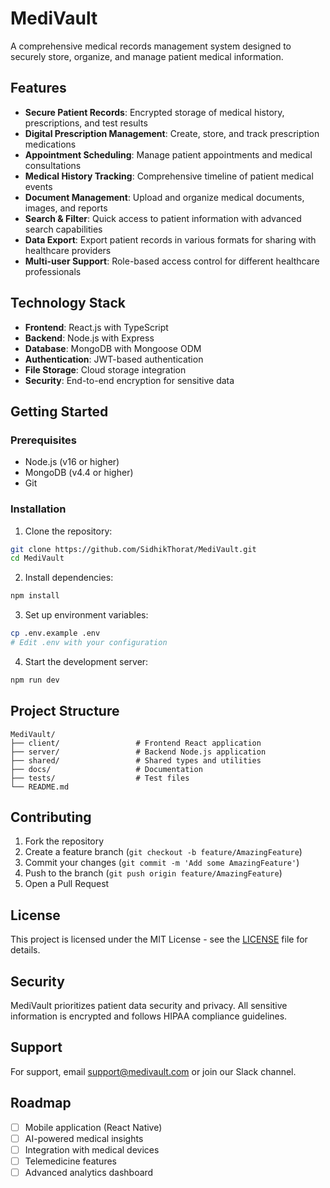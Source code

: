 # MediVault

A comprehensive medical records management system designed to securely store, organize, and manage patient medical information.

## Features

- **Secure Patient Records**: Encrypted storage of medical history, prescriptions, and test results
- **Digital Prescription Management**: Create, store, and track prescription medications
- **Appointment Scheduling**: Manage patient appointments and medical consultations
- **Medical History Tracking**: Comprehensive timeline of patient medical events
- **Document Management**: Upload and organize medical documents, images, and reports
- **Search & Filter**: Quick access to patient information with advanced search capabilities
- **Data Export**: Export patient records in various formats for sharing with healthcare providers
- **Multi-user Support**: Role-based access control for different healthcare professionals

## Technology Stack

- **Frontend**: React.js with TypeScript
- **Backend**: Node.js with Express
- **Database**: MongoDB with Mongoose ODM
- **Authentication**: JWT-based authentication
- **File Storage**: Cloud storage integration
- **Security**: End-to-end encryption for sensitive data

## Getting Started

### Prerequisites

- Node.js (v16 or higher)
- MongoDB (v4.4 or higher)
- Git

### Installation

1. Clone the repository:
```bash
git clone https://github.com/SidhikThorat/MediVault.git
cd MediVault
```

2. Install dependencies:
```bash
npm install
```

3. Set up environment variables:
```bash
cp .env.example .env
# Edit .env with your configuration
```

4. Start the development server:
```bash
npm run dev
```

## Project Structure

```
MediVault/
├── client/                 # Frontend React application
├── server/                 # Backend Node.js application
├── shared/                 # Shared types and utilities
├── docs/                   # Documentation
├── tests/                  # Test files
└── README.md
```

## Contributing

1. Fork the repository
2. Create a feature branch (`git checkout -b feature/AmazingFeature`)
3. Commit your changes (`git commit -m 'Add some AmazingFeature'`)
4. Push to the branch (`git push origin feature/AmazingFeature`)
5. Open a Pull Request

## License

This project is licensed under the MIT License - see the [LICENSE](LICENSE) file for details.

## Security

MediVault prioritizes patient data security and privacy. All sensitive information is encrypted and follows HIPAA compliance guidelines.

## Support

For support, email support@medivault.com or join our Slack channel.

## Roadmap

- [ ] Mobile application (React Native)
- [ ] AI-powered medical insights
- [ ] Integration with medical devices
- [ ] Telemedicine features
- [ ] Advanced analytics dashboard
